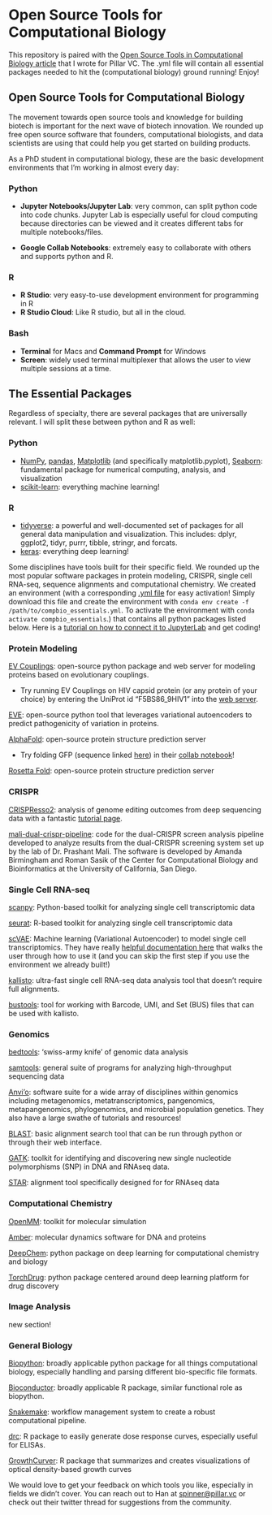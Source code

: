 # Open Source Tools for Computational Biology

This repository is paired with the [Open Source Tools in Computational Biology article](https://www.pillar.vc/playlist/article/open-source-tools-for-computational-biology/?utm_source=tldrnewsletter) that I wrote for Pillar VC. 
The .yml file will contain all essential packages needed to hit the (computational biology) ground running! Enjoy!


## Open Source Tools for Computational Biology

The movement towards open source tools and knowledge for building biotech is important for the next wave of biotech innovation. We rounded up free open source software that founders, computational biologists, and data scientists are using that could help you get started on building products.

As a PhD student in computational biology, these are the basic development environments that I’m working in almost every day:

### Python

- **Jupyter Notebooks/Jupyter Lab**: very common, can split python code into code chunks. Jupyter Lab is especially useful for cloud computing because directories can be viewed and it creates different tabs for multiple notebooks/files.

- **Google Collab Notebooks**: extremely easy to collaborate with others and supports python and R.

### R
- **R Studio**: very easy-to-use development environment for programming in R
- **R Studio Cloud**: Like R studio, but all in the cloud.
### Bash
- **Terminal** for Macs and **Command Prompt** for Windows
- **Screen**: widely used terminal multiplexer that allows the user to view multiple sessions at a time.

## The Essential Packages
Regardless of specialty, there are several packages that are universally relevant. I will split these between python and R as well:

### Python
- [NumPy](https://numpy.org/), [pandas](https://pandas.pydata.org/), [Matplotlib](https://matplotlib.org/) (and specifically matplotlib.pyplot), [Seaborn](https://seaborn.pydata.org/): fundamental package for numerical computing, analysis, and visualization
- [scikit-learn](https://scikit-learn.org/stable/): everything machine learning!

### R
- [tidyverse](https://www.tidyverse.org/): a powerful and well-documented set of packages for all general data manipulation and visualization. This includes: dplyr, ggplot2, tidyr, purrr, tibble, stringr, and forcats.
- [keras](https://keras.io/): everything deep learning!

Some disciplines have tools built for their specific field. We rounded up the most popular software packages in protein modeling, CRISPR, single cell RNA-seq, sequence alignments and computational chemistry. We created an environment (with a corresponding [.yml file](https://github.com/hanspinner/compbio_essentials) for easy activation! Simply download this file and create the environment with `conda env create -f /path/to/compbio_essentials.yml`. To activate the environment with `conda activate compbio_essentials`.) that contains all python packages listed below. Here is a [tutorial on how to connect it to JupyterLab](https://softwarejargon.com/jupyterlab-and-conda-environment-installation-and-setup/) and get coding!

### Protein Modeling
[EV Couplings](https://evcouplings.org/): open-source python package and web server for modeling proteins based on evolutionary couplings.
- Try running EV Couplings on HIV capsid protein (or any protein of your choice) by entering the UniProt id “F5BS86_9HIV1” into the [web server](https://v2.evcouplings.org/).

[EVE](https://github.com/debbiemarkslab/EVE): open-source python tool that leverages variational autoencoders to predict pathogenicity of variation in proteins.

[AlphaFold](https://alphafold.ebi.ac.uk/): open-source protein structure prediction server
- Try folding GFP (sequence linked [here](https://www.uniprot.org/uniprot/P42212.fasta)) in their [collab notebook](https://colab.research.google.com/github/sokrypton/ColabFold/blob/main/AlphaFold2.ipynb)!

[Rosetta Fold](): open-source protein structure prediction server

### CRISPR
[CRISPResso2](http://crispresso2.pinellolab.org/submission): analysis of genome editing outcomes from deep sequencing data with a fantastic [tutorial page](https://crispresso.pinellolab.partners.org/help).

[mali-dual-crispr-pipeline](https://github.com/ucsd-ccbb/mali-dual-crispr-pipeline): code for the dual-CRISPR screen analysis pipeline developed to analyze results from the dual-CRISPR screening system set up by the lab of Dr. Prashant Mali. The software is developed by Amanda Birmingham and Roman Sasik of the Center for Computational Biology and Bioinformatics at the University of California, San Diego.

### Single Cell RNA-seq
[scanpy](https://scanpy.readthedocs.io/en/stable/): Python-based toolkit for analyzing single cell transcriptomic data

[seurat](https://satijalab.org/seurat/): R-based toolkit for analyzing single cell transcriptomic data

[scVAE](https://github.com/scvae/scvae): Machine learning (Variational Autoencoder) to model single cell transcriptomics. They have really [helpful documentation here](https://scvae.readthedocs.io/en/stable/guide.html) that walks the user through how to use it (and you can skip the first step if you use the environment we already built!)

[kallisto](https://pachterlab.github.io/kallisto/):  ultra-fast single cell RNA-seq data analysis tool that doesn’t require full alignments.

[bustools](https://github.com/BUStools/bustools): tool for working with Barcode, UMI, and Set (BUS) files that can be used with kallisto.

### Genomics
[bedtools](https://bedtools.readthedocs.io/en/latest/): ‘swiss-army knife’ of genomic data analysis

[samtools](http://www.htslib.org/): general suite of programs for analyzing high-throughput sequencing data

[Anvi’o](https://anvio.org/): software suite for a wide array of disciplines within genomics including metagenomics, metatranscriptomics, pangenomics, metapangenomics, phylogenomics, and microbial population genetics. They also have a large swathe of tutorials and resources!

[BLAST](https://blast.ncbi.nlm.nih.gov/Blast.cgi): basic alignment search tool that can be run through python or through their web interface.

[GATK](https://gatk.broadinstitute.org/hc/en-us): toolkit for identifying and discovering new single nucleotide polymorphisms (SNP) in DNA and RNAseq data.

[STAR](https://hbctraining.github.io/Intro-to-rnaseq-hpc-O2/lessons/03_alignment.html): alignment tool specifically designed for for RNAseq data

### Computational Chemistry
[OpenMM](https://openmm.org/): toolkit for molecular simulation

[Amber](https://ambermd.org/): molecular dynamics software for DNA and proteins

[DeepChem](https://deepchem.io/): python package on deep learning for computational chemistry and biology

[TorchDrug](https://torchdrug.ai/): python package centered around deep learning platform for drug discovery

### Image Analysis
new section!

### General Biology
[Biopython](https://biopython.org/): broadly applicable python package for all things computational biology, especially handling and parsing different bio-specific file formats.

[Bioconductor](https://www.bioconductor.org/): broadly applicable R package, similar functional role as biopython.

[Snakemake](https://snakemake.readthedocs.io/en/stable/): workflow management system to create a robust computational pipeline.

[drc](https://cran.r-project.org/web/packages/drc/drc.pdf): R package to easily generate dose response curves, especially useful for ELISAs.

[GrowthCurver](https://cran.r-project.org/web/packages/growthcurver/vignettes/Growthcurver-vignette.html):  R package that summarizes and creates visualizations of optical density-based growth curves

We would love to get your feedback on which tools you like, especially in fields we didn’t cover. You can reach out to Han at spinner@pillar.vc or check out their twitter thread for suggestions from the community.
